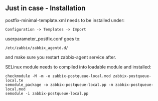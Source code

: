 Just in case - Installation
---------------------------

postfix-minimal-template.xml needs to be installed under:

    Configuration -> Templates -> Import

userparameter_postfix.conf goes to:

    /etc/zabbix/zabbix_agentd.d/

and make sure you restart zabbix-agent service after.


SELinux module needs to compiled into loadable module and installed:

    checkmodule -M -m -o zabbix-postqueue-local.mod zabbix-postqueue-local.te
    semodule_package -o zabbix-postqueue-local.pp -m zabbix-postqueue-local.mod
    semodule -i zabbix-postqueue-local.pp 
  
